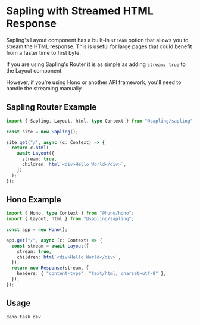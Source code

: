 # Sapling with Streamed HTML Response

Sapling's Layout component has a built-in `stream` option that allows you to stream the HTML response. This is useful for large pages that could benefit from a faster time to first byte.

If you are using Sapling's Router it is as simple as adding `stream: true` to the Layout component.

However, if you're using Hono or another API framework, you'll need to handle the streaming manually.


## Sapling Router Example

```ts
import { Sapling, Layout, html, type Context } from "@sapling/sapling";

const site = new Sapling();

site.get("/", async (c: Context) => {
  return c.html(
    await Layout({
      stream: true,
      children: html`<div>Hello World</div>`,
    })
  );
});
```

## Hono Example

```ts
import { Hono, type Context } from "@hono/hono";
import { Layout, html } from "@sapling/sapling";

const app = new Hono();

app.get("/", async (c: Context) => {
  const stream = await Layout({
    stream: true,
    children: html`<div>Hello World</div>`,
  });
  return new Response(stream, {
    headers: { "content-type": "text/html; charset=utf-8" },
  });
});
```

## Usage

```
deno task dev
```

